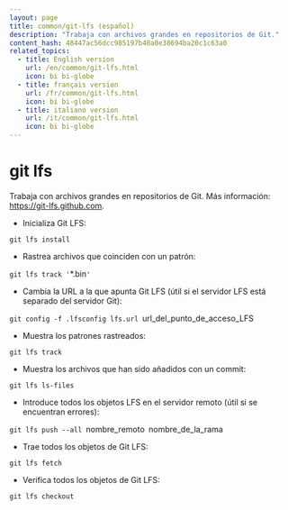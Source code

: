 ```yaml
---
layout: page
title: common/git-lfs (español)
description: "Trabaja con archivos grandes en repositorios de Git."
content_hash: 48447ac56dcc985197b40a0e38694ba20c1c63a0
related_topics:
  - title: English version
    url: /en/common/git-lfs.html
    icon: bi bi-globe
  - title: français version
    url: /fr/common/git-lfs.html
    icon: bi bi-globe
  - title: italiano version
    url: /it/common/git-lfs.html
    icon: bi bi-globe
---
```

# git lfs

Trabaja con archivos grandes en repositorios de Git.
Más información: <https://git-lfs.github.com>.

- Inicializa Git LFS:

`git lfs install`

- Rastrea archivos que coinciden con un patrón:

`git lfs track '`<span class="tldr-var badge badge-pill bg-dark-lm bg-white-dm text-white-lm text-dark-dm font-weight-bold">*.bin</span>`'`

- Cambia la URL a la que apunta Git LFS (útil si el servidor LFS está separado del servidor Git):

`git config -f .lfsconfig lfs.url `<span class="tldr-var badge badge-pill bg-dark-lm bg-white-dm text-white-lm text-dark-dm font-weight-bold">url_del_punto_de_acceso_LFS</span>

- Muestra los patrones rastreados:

`git lfs track`

- Muestra los archivos que han sido añadidos con un commit:

`git lfs ls-files`

- Introduce todos los objetos LFS en el servidor remoto (útil si se encuentran errores):

`git lfs push --all `<span class="tldr-var badge badge-pill bg-dark-lm bg-white-dm text-white-lm text-dark-dm font-weight-bold">nombre_remoto</span>` `<span class="tldr-var badge badge-pill bg-dark-lm bg-white-dm text-white-lm text-dark-dm font-weight-bold">nombre_de_la_rama</span>

- Trae todos los objetos de Git LFS:

`git lfs fetch`

- Verifica todos los objetos de Git LFS:

`git lfs checkout`
